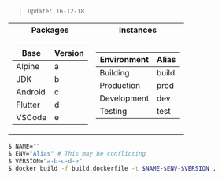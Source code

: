 > `Update: 16-12-18`

<table>
<tr><th>Packages</th>
<th>Instances</th></tr>
<tr>
<td>
  
| Base | Version |
|-|-|
| Alpine | a |
| JDK | b |
| Android | c |
| Flutter | d |
| VSCode | e |

</td>
<td>
  
| Environment | Alias |
|-|-|
| Building | build |
| Production | prod |
| Development | dev |
| Testing | test |

</td>
</tr>
</table>

```bash
$ NAME=""
$ ENV="Alias" # This may be conflicting
$ VERSION="a-b-c-d-e"
$ docker build -f build.dockerfile -t $NAME-$ENV-$VERSION .
```
